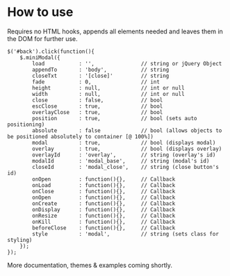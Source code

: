How to use
==============================================================================

Requires no HTML hooks, appends all elements needed and leaves them in the DOM for further use.

    $('#back').click(function(){
        $.miniModal({
            load           : '',               // string or jQuery Object
            appendTo       : 'body',           // string
            closeTxt       : '[close]'         // string
            fade           : 0,                // int
            height         : null,             // int or null
            width          : null,             // int or null
            close          : false,            // bool
            escClose       : true,             // bool
            overlayClose   : true,             // bool
            position       : true,             // bool (sets auto positioning)
            absolute       : false             // bool (allows objects to be positioned absolutely to container [@ 100%])
            modal          : true,             // bool (displays modal)
            overlay        : true,             // bool (displays overlay)
            overlayId      : 'overlay',        // string (overlay's id)
            modalId        : 'modal_base',     // string (modal's id)
            closeId        : 'modal_close',    // string (close button's id)
            onOpen         : function(){},     // Callback
            onLoad         : function(){},     // Callback
            onClose        : function(){},     // Callback
            onOpen         : function(){},     // Callback
            onCreate       : function(){},     // Callback
            onDisplay      : function(){},     // Callback
            onResize       : function(){},     // Callback
            onKill         : function(){},     // Callback
            beforeClose    : function(){},     // Callback
            style          : 'modal',          // string (sets class for styling)
        });
    });


More documentation, themes & examples coming shortly.